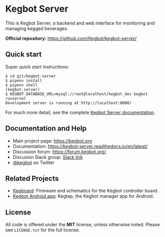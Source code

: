 # Kegbot Server

This is Kegbot Server, a backend and web interface for monitoring
and managing kegged beverages.

**Official repository:** https://github.com/Kegbot/kegbot-server/


## Quick start

Super quick start instructions:

```
$ cd git/kegbot-server
$ pipenv install
$ pipenv shell
(kegbot-server)
$ KEGBOT_DATABASE_URL=mysql://root@localhost/kegbot_dev kegbot runserver
Development server is running at http://localhost:8000/
```

For much more detail, see the complete [Kegbot Server documentation](https://kegbot-server.readthedocs.io/en/latest/).


## Documentation and Help

* Main project page: https://kegbot.org
* Documentation: https://kegbot-server.readthedocs.io/en/latest/
* Discussion forum: https://forum.kegbot.org/
* Discusion Slack group: [Slack link](https://join.slack.com/t/kegbot/shared_invite/zt-3t6rpu9t-AXLNNmL0vPelsbcU6afvjQ)
* [@kegbot](http://twitter.com/kegbot) on
Twitter


## Related Projects

* [Kegboard](https://github.com/Kegbot/kegboard): Firmware and schematics
  for the Kegbot controller board.
* [Kegbot Android app](https://github.com/Kegbot/kegbot-android): Kegtap,
  the Kegbot manager app for Android.


## License

All code is offered under the **MIT** license, unless otherwise noted.  Please
see `LICENSE.txt` for the full license.

